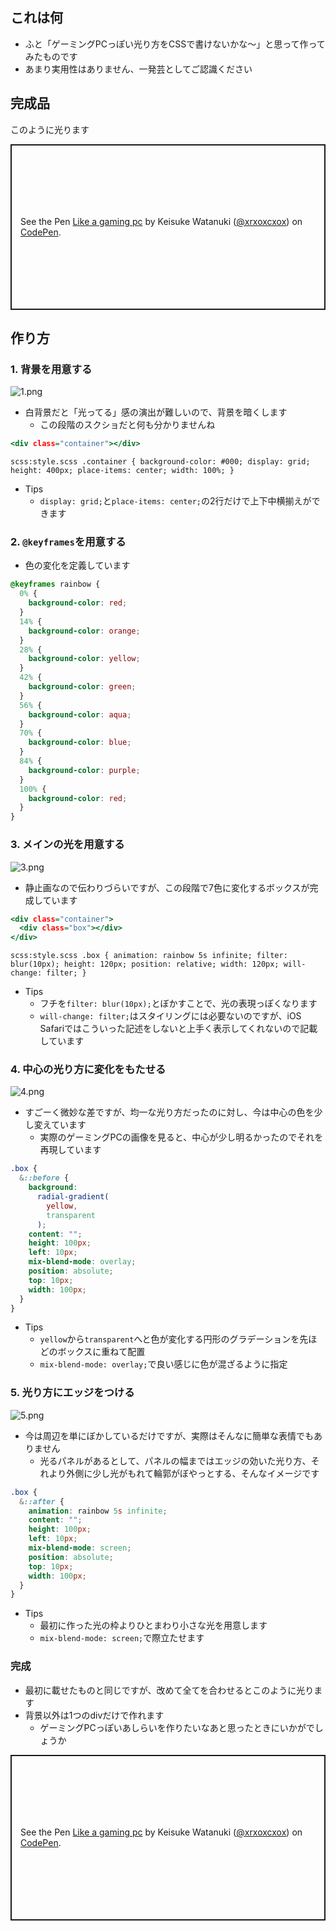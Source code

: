 <!--
title:   ゲーミングPCっぽく光るCSSのレシピ
tags:    CSS,ネタ
id:      fc2710cb858e5dc894c0
private: false
-->
## これは何

- ふと「ゲーミングPCっぽい光り方をCSSで書けないかな〜」と思って作ってみたものです
- あまり実用性はありません、一発芸としてご認識ください

## 完成品

このように光ります

<p class="codepen" data-height="500" data-theme-id="dark" data-default-tab="css,result" data-user="xrxoxcxox" data-slug-hash="NWNRLZr" style="height: 265px; box-sizing: border-box; display: flex; align-items: center; justify-content: center; border: 2px solid; margin: 1em 0; padding: 1em;" data-pen-title="Like a gaming pc">
  <span>See the Pen <a href="https://codepen.io/xrxoxcxox/pen/NWNRLZr">
  Like a gaming pc</a> by Keisuke Watanuki (<a href="https://codepen.io/xrxoxcxox">@xrxoxcxox</a>)
  on <a href="https://codepen.io">CodePen</a>.</span>
</p>
<script async src="https://static.codepen.io/assets/embed/ei.js"></script>

## 作り方

### 1. 背景を用意する

![1.png](https://qiita-image-store.s3.ap-northeast-1.amazonaws.com/0/214677/21dc6744-59b4-d2b5-15ec-8741c338ccbc.png)

- 白背景だと「光ってる」感の演出が難しいので、背景を暗くします
    - この段階のスクショだと何も分かりませんね

```html:index.html
<div class="container"></div>
```

`scss:style.scss
.container {
  background-color: #000;
  display: grid;
  height: 400px;
  place-items: center;
  width: 100%;
}
`

- Tips
    - `display: grid;`と`place-items: center;`の2行だけで上下中横揃えができます

### 2. `@keyframes`を用意する

- 色の変化を定義しています

```scss:style.scss
@keyframes rainbow {
  0% {
    background-color: red;
  }
  14% {
    background-color: orange;
  }
  28% {
    background-color: yellow;
  }
  42% {
    background-color: green;
  }
  56% {
    background-color: aqua;
  }
  70% {
    background-color: blue;
  }
  84% {
    background-color: purple;
  }
  100% {
    background-color: red;
  }
}

```

### 3. メインの光を用意する

![3.png](https://qiita-image-store.s3.ap-northeast-1.amazonaws.com/0/214677/c90ee45c-3c3d-7db5-d5da-d82e8831ce93.png)

- 静止画なので伝わりづらいですが、この段階で7色に変化するボックスが完成しています

```html:index.html
<div class="container">
  <div class="box"></div>
</div>
```

`scss:style.scss
.box {
  animation: rainbow 5s infinite;
  filter: blur(10px);
  height: 120px;
  position: relative;
  width: 120px;
  will-change: filter;
}
`

- Tips
    - フチを`filter: blur(10px);`とぼかすことで、光の表現っぽくなります
    - `will-change: filter;`はスタイリングには必要ないのですが、iOS Safariではこういった記述をしないと上手く表示してくれないので記載しています

### 4. 中心の光り方に変化をもたせる

![4.png](https://qiita-image-store.s3.ap-northeast-1.amazonaws.com/0/214677/11b09d74-4e7b-882b-063f-1b2d71fa6d0a.png)

- すごーく微妙な差ですが、均一な光り方だったのに対し、今は中心の色を少し変えています
    - 実際のゲーミングPCの画像を見ると、中心が少し明るかったのでそれを再現しています

```scss:style.scss
.box {
  &::before {
    background:
      radial-gradient(
        yellow,
        transparent
      );
    content: "";
    height: 100px;
    left: 10px;
    mix-blend-mode: overlay;
    position: absolute;
    top: 10px;
    width: 100px;
  }
}
```

- Tips
    - `yellow`から`transparent`へと色が変化する円形のグラデーションを先ほどのボックスに重ねて配置
    - `mix-blend-mode: overlay;`で良い感じに色が混ざるように指定

### 5. 光り方にエッジをつける

![5.png](https://qiita-image-store.s3.ap-northeast-1.amazonaws.com/0/214677/54c678a2-f7e4-5644-dd09-491c3d2b8b61.png)

- 今は周辺を単にぼかしているだけですが、実際はそんなに簡単な表情でもありません
    - 光るパネルがあるとして、パネルの幅まではエッジの効いた光り方、それより外側に少し光がもれて輪郭がぼやっとする、そんなイメージです

```scss:style.scss
.box {
  &::after {
    animation: rainbow 5s infinite;
    content: "";
    height: 100px;
    left: 10px;
    mix-blend-mode: screen;
    position: absolute;
    top: 10px;
    width: 100px;
  }
}
```

- Tips
    - 最初に作った光の枠よりひとまわり小さな光を用意します
    - `mix-blend-mode: screen;`で際立たせます

### 完成

- 最初に載せたものと同じですが、改めて全てを合わせるとこのように光ります
- 背景以外は1つのdivだけで作れます
    - ゲーミングPCっぽいあしらいを作りたいなあと思ったときにいかがでしょうか

<p class="codepen" data-height="500" data-theme-id="dark" data-default-tab="css,result" data-user="xrxoxcxox" data-slug-hash="NWNRLZr" style="height: 265px; box-sizing: border-box; display: flex; align-items: center; justify-content: center; border: 2px solid; margin: 1em 0; padding: 1em;" data-pen-title="Like a gaming pc">
  <span>See the Pen <a href="https://codepen.io/xrxoxcxox/pen/NWNRLZr">
  Like a gaming pc</a> by Keisuke Watanuki (<a href="https://codepen.io/xrxoxcxox">@xrxoxcxox</a>)
  on <a href="https://codepen.io">CodePen</a>.</span>
</p>
<script async src="https://static.codepen.io/assets/embed/ei.js"></script>